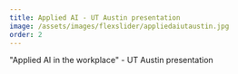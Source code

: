 ```yaml
---
title: Applied AI - UT Austin presentation 
image: /assets/images/flexslider/appliedaiutaustin.jpg 
order: 2 
---
```

"Applied AI in the workplace" - UT Austin presentation